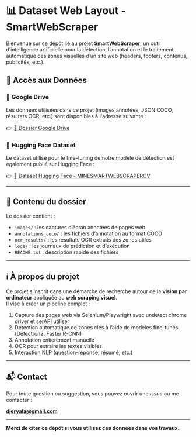 # 📊 Dataset Web Layout - SmartWebScraper

Bienvenue sur ce dépôt lié au projet **SmartWebScraper**, un outil d’intelligence artificielle pour la détection, l’annotation et le traitement automatique des zones visuelles d’un site web (headers, footers, contenus, publicités, etc.).

## 🔗 Accès aux Données

### 📁 Google Drive
Les données utilisées dans ce projet (images annotées, JSON COCO, résultats OCR, etc.) sont disponibles à l'adresse suivante :

👉 [📂 Dossier Google Drive](https://drive.google.com/drive/folders/1u8VqWgju0zX3AU5XCkYyEgCmrMY14xB7?usp=sharing)

### 🤗 Hugging Face Dataset
Le dataset utilisé pour le fine-tuning de notre modèle de détection est également publié sur Hugging Face :

👉 [📁 Dataset Hugging Face - MINESMARTWEBSCRAPERCV](https://huggingface.co/datasets/DJERI-ALASSANI/MINESMARTWEBSCRAPERCV-datasetV1)

---

## 📂 Contenu du dossier

Le dossier contient :
- `images/` : les captures d’écran annotées de pages web
- `annotations_coco/` : les fichiers d’annotation au format COCO
- `ocr_results/` : les résultats OCR extraits des zones utiles
- `logs/` : les journaux de prédiction et d’exécution
- `README.txt` : description rapide des fichiers

---

## ℹ️ À propos du projet

Ce projet s’inscrit dans une démarche de recherche autour de la **vision par ordinateur** appliquée au **web scraping visuel**.  
Il vise à créer un pipeline complet :
1. Capture des pages web via Selenium/Playwright avec undetect chrome driver et serAPI utiliser 
2. Détection automatique de zones clés à l’aide de modèles fine-tunés (Detectron2, Faster R-CNN)
3. Annotation  entierement manuelle
4. OCR pour extraire les textes visibles
5. Interaction NLP (question-réponse, résumé, etc.)

---

## 📬 Contact

Pour toute question ou suggestion, vous pouvez ouvrir une *issue* ou me contacter :

**djeryala@gmail.com**

---

**Merci de citer ce dépôt si vous utilisez ces données dans vos travaux.**
